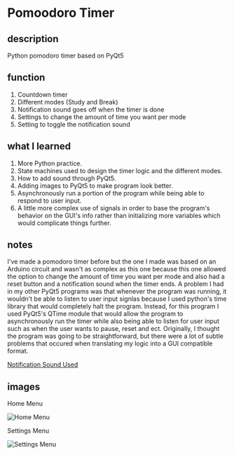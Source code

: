 # Pomoodoro Timer

## description
Python pomodoro timer based on PyQt5

## function

1. Countdown timer
2. Different modes (Study and Break)
3. Notification sound goes off when the timer is done
4. Settings to change the amount of time you want per mode
5. Setting to toggle the notification sound

## what I learned

1. More Python practice.
2. State machines used to design the timer logic and the different modes.
3. How to add sound through PyQt5.
4. Adding images to PyQt5 to make program look better.
5. Asynchronously run a portion of the program while being able to respond to user input.
6. A little more complex use of signals in order to base the program's behavior on the GUI's info rather than initializing more variables which would complicate things further.

## notes

I've made a pomodoro timer before but the one I made was based on an Arduino circuit and wasn't as complex as this one because this one allowed the option to change the amount of time you want per mode and also had a reset button and a notification sound when the timer ends. A problem I had in my other PyQt5 programs was that whenever the program was running, it wouldn't be able to listen to user input signlas because I used python's time library that would completely halt the program. Instead, for this program I used PyQt5's QTime module that would allow the program to asynchronously run the timer while also being able to listen for user input such as when the user wants to pause, reset and ect. Originally, I thought the program was going to be straightforward, but there were a lot of subtle problems that occured when translating my logic into a GUI compatible format.

[Notification Sound Used](https://notificationsounds.com/message-tones/juntos-607)

## images
Home Menu

![Home Menu](https://cdn.discordapp.com/attachments/563283331345678338/712070157941473310/unknown.png)

Settings Menu

![Settings Menu](https://cdn.discordapp.com/attachments/563283331345678338/712070231023157328/unknown.png)
